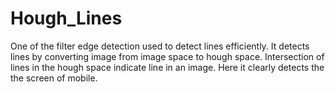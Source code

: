 # Hough_Lines
One of the filter edge detection used to detect lines efficiently.
It detects lines by converting image from image space to hough space.
Intersection of lines in the hough space indicate line in an image.
Here it clearly detects the the screen of mobile.

